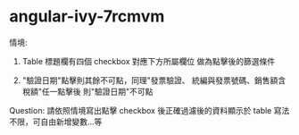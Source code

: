 # angular-ivy-7rcmvm

情境:

1. Table 標題欄有四個 checkbox 對應下方所屬欄位
   做為點擊後的篩選條件

2. "驗證日期"點擊則其餘不可點，同理"發票驗證、
   統編與發票號碼、銷售額含稅額"任一點擊後
   則"驗證日期"不可點

Question:
請依照情境寫出點擊 checkbox 後正確過濾後的資料顯示於 table 寫法不限，可自由新增變數...等
